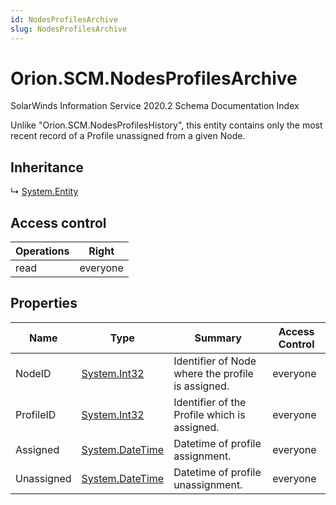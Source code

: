 ```yaml
---
id: NodesProfilesArchive
slug: NodesProfilesArchive
---
```


# Orion.SCM.NodesProfilesArchive

SolarWinds Information Service 2020.2 Schema Documentation Index

Unlike "Orion.SCM.NodesProfilesHistory", this entity contains only the most recent record of a Profile unassigned from a given Node.

## Inheritance

↳ [System.Entity](./../System/Entity)

## Access control

| Operations | Right |
| ------ | ------ |
| read | everyone |

## Properties

| Name | Type | Summary | Access Control |
| ------ | ------ | ------ | ------ |
| NodeID | [System.Int32](https://docs.microsoft.com/en-us/dotnet/api/system.int32) | Identifier of Node where the profile is assigned. | everyone |
| ProfileID | [System.Int32](https://docs.microsoft.com/en-us/dotnet/api/system.int32) | Identifier of the Profile which is assigned. | everyone |
| Assigned | [System.DateTime](https://docs.microsoft.com/en-us/dotnet/api/system.datetime) | Datetime of profile assignment. | everyone |
| Unassigned | [System.DateTime](https://docs.microsoft.com/en-us/dotnet/api/system.datetime) | Datetime of profile unassignment. | everyone |

